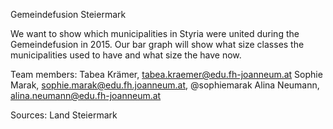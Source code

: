 Gemeindefusion Steiermark

We want to show which municipalities in Styria were united during the Gemeindefusion in 2015. Our bar graph will show what size classes the municipalities used to have and what size the have now.

Team members: Tabea Krämer, tabea.kraemer@edu.fh-joanneum.at
              Sophie Marak, sophie.marak@edu.fh.joanneum.at, @sophiemarak
              Alina Neumann, alina.neumann@edu.fh-joanneum.at

Sources: Land Steiermark
